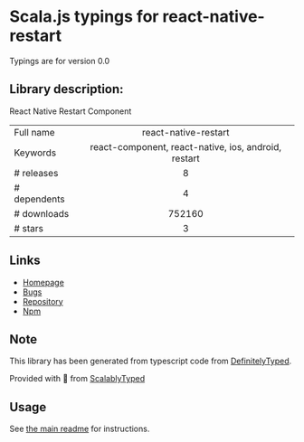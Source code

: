 
# Scala.js typings for react-native-restart

Typings are for version 0.0

## Library description:
React Native Restart Component

|                    |                 |
| ------------------ | :-------------: |
| Full name          | react-native-restart |
| Keywords           | react-component, react-native, ios, android, restart |
| # releases         | 8 |
| # dependents       | 4 |
| # downloads        | 752160 |
| # stars            | 3 |

## Links
- [Homepage](https://github.com/avishayil/react-native-restart#readme)
- [Bugs](https://github.com/avishayil/react-native-restart/issues)
- [Repository](https://github.com/avishayil/react-native-restart)
- [Npm](https://www.npmjs.com/package/react-native-restart)
    


## Note
This library has been generated from typescript code from [DefinitelyTyped](https://definitelytyped.org).

Provided with :purple_heart: from [ScalablyTyped](https://github.com/oyvindberg/ScalablyTyped)

## Usage
See [the main readme](../../readme.md) for instructions.


